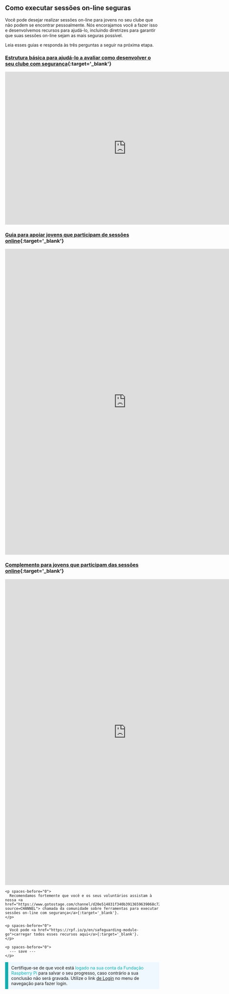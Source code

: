 ## Como executar sessões on-line seguras

Você pode desejar realizar sessões on-line para jovens no seu clube que não podem se encontrar pessoalmente. Nós encorajamos você a fazer isso e desenvolvemos recursos para ajudá-lo, incluindo diretrizes para garantir que suas sessões on-line sejam as mais seguras possível.

Leia esses guias e responda às três perguntas a seguir na próxima etapa.

### [Estrutura básica para ajudá-lo a avaliar como desenvolver o seu clube com segurança](https://static.raspberrypi.org/files/clubs/Code_Club_and_CoderDojo_CV_Framework.pdf){:target='_blank'}

<embed src="https://static.raspberrypi.org/files/clubs/Code_Club_and_CoderDojo_CV_Framework.pdf" width="790" height="500" 
 type="application/pdf">
  </p>

<h3 spaces-before="0">
  <a href="https://static.raspberrypi.org/files/clubs/Code_Club_and_CoderDojo_Parent_Guide_Supporting_Online_Coding_Session.pdf">Guia para apoiar jovens que participam de sessões online</a>{:target='_blank'}
</h3>

<p spaces-before="0">

<embed src="https://static.raspberrypi.org/files/clubs/Code_Club_and_CoderDojo_Parent_Guide_Supporting_Online_Coding_Session.pdf" width="790" height="1000" 
 type="application/pdf">
    </p>

<h3 spaces-before="0">
  <a href="https://static.raspberrypi.org/files/clubs/CoderDojo_Code_Club_Online_Code_of_Behaviour_A4_DIGITAL.pdf">Complemento para jovens que participam das sessões online</a>{:target='_blank'}
</h3>

<p spaces-before="0">

<embed src="https://static.raspberrypi.org/files/clubs/CoderDojo_Code_Club_Online_Code_of_Behaviour_A4_DIGITAL.pdf" width="790" height="1000" 
 type="application/pdf">
    </p> 
    
    <p spaces-before="0">
      Recomendamos fortemente que você e os seus voluntários assistam à nossa <a href="https://www.gotostage.com/channel/d20e514831f340b3913659639068c724/recording/92bd90b755964f49b87bfd99f9624435/watch?source=CHANNEL"> chamada da comunidade sobre ferramentas para executar sessões on-line com segurança</a>{:target='_blank'}.
    </p>
    
    <p spaces-before="0">
      Você pode <a href="https://rpf.io/p/en/safeguarding-module-go">carregar todos esses recursos aqui</a>{:target='_blank'}.
    </p>
    
    <p spaces-before="0">
      --- save ---
    </p>

<p style="border-left: solid; border-width:10px; border-color: #0faeb0; background-color: aliceblue; padding: 10px;">
Certifique-se de que você está <span style="color: #0faeb0">logado na sua conta da Fundação Raspberry Pi </span> para salvar o seu progresso, caso contrário a sua conclusão não será gravada. Utilize o link <a href="https://my.raspberrypi.org/login">de Login</a> no menu de navegação para fazer login.
</p>
